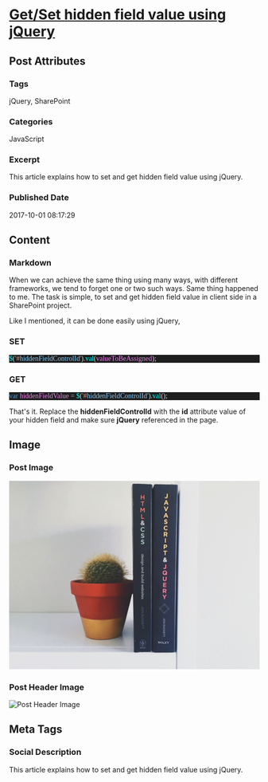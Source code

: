 # [Get/Set hidden field value using jQuery](https://www.abhith.net/post/getset-hidden-field-value-using-jquery/)
## Post Attributes
### Tags
jQuery, SharePoint
### Categories
JavaScript
### Excerpt
This article explains how to set and get hidden field value using jQuery.
### Published Date
2017-10-01 08:17:29
## Content
### Markdown
When we can achieve the same thing using many ways, with different frameworks, we tend to forget one or two such ways. Same thing happened to me. The task is simple, to set and get hidden field value in client side in a SharePoint project.

Like I mentioned, it can be done easily using jQuery, 
### SET 

<pre style="font-family:Consolas;font-size:13;color:gainsboro;background:#1e1e1e;"><span style="color:cyan;">$</span>(<span style="color:#d69d85;">&#39;#</span><span style="color:lightskyblue;">hiddenFieldControlId</span><span style="color:#d69d85;">&#39;</span>).<span style="color:cyan;">val</span>(<span style="color:violet;">valueToBeAssigned</span>);
</pre>


### GET
<pre style="font-family:Consolas;font-size:13;color:gainsboro;background:#1e1e1e;"><span style="color:#569cd6;">var</span>&nbsp;<span style="color:violet;">hiddenFieldValue</span>&nbsp;<span style="color:#b4b4b4;">=</span>&nbsp;<span style="color:cyan;">$</span>(<span style="color:#d69d85;">&#39;#</span><span style="color:lightskyblue;">hiddenFieldControlId</span><span style="color:#d69d85;">&#39;</span>).<span style="color:cyan;">val</span>();
</pre>

That's it. Replace the **hiddenFieldControlId** with the **id** attribute value of your hidden field and make sure **jQuery** referenced in the page.
## Image
### Post Image
![Post Image](greg-rakozy-129733.jpg) 
### Post Header Image
![Post Header Image]()

## Meta Tags
### Social Description
This article explains how to set and get hidden field value using jQuery.

